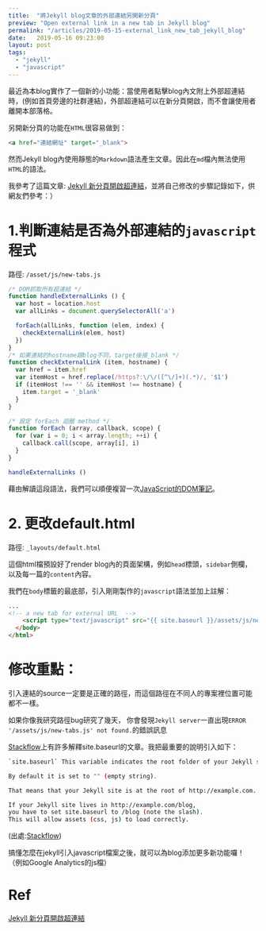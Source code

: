 ```yaml
---
title:  "將Jekyll blog文章的外部連結另開新分頁"
preview: "Open external link in a new tab in Jekyll blog"
permalink: "/articles/2019-05-15-external_link_new_tab_jekyll_blog"
date:   2019-05-16 09:23:00
layout: post
tags: 
  - "jekyll"
  - "javascript"  
---
```


最近為本blog實作了一個新的小功能：當使用者點擊blog內文附上外部超連結時，(例如首頁旁邊的社群連結)，外部超連結可以在新分頁開啟，而不會讓使用者離開本部落格。  

<!-- more -->
另開新分頁的功能在`HTML`很容易做到：

```html
<a href="連結網址" target="_blank">
```
  
  
然而Jekyll blog內使用靜態的`Markdown`語法產生文章。因此在`md`檔內無法使用`HTML`的語法。

我參考了這篇文章: [Jekyll 新分頁開啟超連結](https://note.pcwu.net/2017/02/05/jekyll-link-new-tab/)，並將自己修改的步驟記錄如下，供網友們參考：）

# 1.判斷連結是否為外部連結的`javascript`程式

路徑: `/asset/js/new-tabs.js`

```javascript
/* DOM抓取所有超連結 */
function handleExternalLinks () {
  var host = location.host
  var allLinks = document.querySelectorAll('a')

  forEach(allLinks, function (elem, index) {
    checkExternalLink(elem, host)
  })
}
/* 如果連結的hostname跟blog不同，target後接_blank */
function checkExternalLink (item, hostname) {
  var href = item.href
  var itemHost = href.replace(/https?:\/\/([^\/]+)(.*)/, '$1')
  if (itemHost !== '' && itemHost !== hostname) {
    item.target = '_blank'
  }
}

/* 設定 forEach 迴圈 method */
function forEach (array, callback, scope) {
  for (var i = 0; i < array.length; ++i) {
    callback.call(scope, array[i], i)
  }
}

handleExternalLinks ()
```

藉由解讀這段語法，我們可以順便複習一次[JavaScript的DOM筆記](https://tingtinghsu.github.io/blog/articles/2019-03-16-js_dom#4-queryselectorall)。

# 2. 更改default.html

路徑: `_layouts/default.html`

這個html檔預設好了render blog內的頁面架構，例如`head`標頭，`sidebar`側欄，以及每一篇的`content`內容。

我們在`body`標籤的最底部，引入剛剛製作的`javascript`語法並加上註解：

```html
...
<!-- a new tab for external URL  -->
    <script type="text/javascript" src="{{ site.baseurl }}/assets/js/new-tabs.js"></script>  
  </body>
</html>  
```

# 修改重點：

引入連結的source一定要是正確的路徑，而這個路徑在不同人的專案裡位置可能都不一樣。

如果你像我研究路徑bug研究了幾天，
你會發現`Jekyll server`一直出現`ERROR '/assets/js/new-tabs.js' not found.`的錯誤訊息

[Stackflow](https://stackoverflow.com/questions/27386169/change-site-url-to-localhost-during-jekyll-local-development/27400343#27400343)上有許多解釋site.baseurl的文章。我把最重要的說明引入如下：

```bash
`site.baseurl` This variable indicates the root folder of your Jekyll site. 

By default it is set to "" (empty string).  

That means that your Jekyll site is at the root of http://example.com.  

If your Jekyll site lives in http://example.com/blog,  
you have to set site.baseurl to /blog (note the slash).  
This will allow assets (css, js) to load correctly.  

```

(出處:[Stackflow](https://stackoverflow.com/questions/27386169/change-site-url-to-localhost-during-jekyll-local-development/27400343#27400343))

搞懂怎麼在jekyll引入javascript檔案之後，就可以為blog添加更多新功能囉！  （例如Google Analytics的js檔）

# Ref

[Jekyll 新分頁開啟超連結](https://note.pcwu.net/2017/02/05/jekyll-link-new-tab/)  

